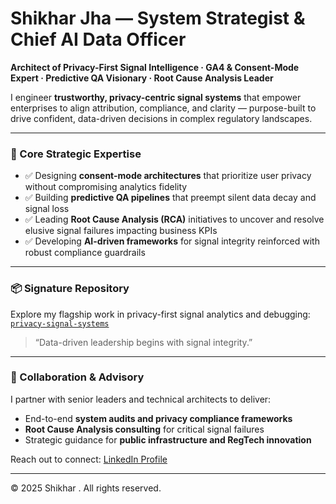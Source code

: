 # Shikhar Jha — System Strategist & Chief AI Data Officer

**Architect of Privacy-First Signal Intelligence · GA4 & Consent-Mode Expert · Predictive QA Visionary · Root Cause Analysis Leader**

I engineer **trustworthy, privacy-centric signal systems** that empower enterprises to align attribution, compliance, and clarity — purpose-built to drive confident, data-driven decisions in complex regulatory landscapes.

---

### 🧭 Core Strategic Expertise

- ✅ Designing **consent-mode architectures** that prioritize user privacy without compromising analytics fidelity  
- ✅ Building **predictive QA pipelines** that preempt silent data decay and signal loss  
- ✅ Leading **Root Cause Analysis (RCA)** initiatives to uncover and resolve elusive signal failures impacting business KPIs  
- ✅ Developing **AI-driven frameworks** for signal integrity reinforced with robust compliance guardrails  

---

### 📦 Signature Repository

Explore my flagship work in privacy-first signal analytics and debugging:  
[`privacy-signal-systems`](https://github.com/shikhar-systems/privacy-signal-systems)

> “Data-driven leadership begins with signal integrity.”

---

### 🤝 Collaboration & Advisory

I partner with senior leaders and technical architects to deliver:

- End-to-end **system audits and privacy compliance frameworks**  
- **Root Cause Analysis consulting** for critical signal failures  
- Strategic guidance for **public infrastructure and RegTech innovation**

Reach out to connect: [LinkedIn Profile](https://linkedin.com/in/shikhar-jha)

---

© 2025 Shikhar . All rights reserved.
